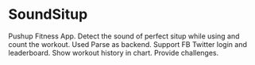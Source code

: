 # SoundSitup
Pushup Fitness App.
Detect the sound of perfect situp while using and count the workout.
Used Parse as backend. 
Support FB Twitter login and leaderboard.
Show workout history in chart.
Provide challenges.
